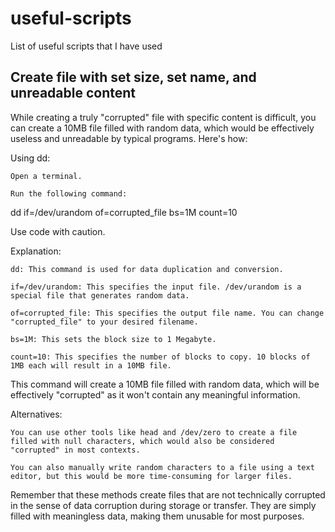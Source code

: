 # useful-scripts
List of useful scripts that I have used


## Create file with set size, set name, and unreadable content
While creating a truly "corrupted" file with specific content is difficult, you can create a 10MB file filled with random data, which would be effectively useless and unreadable by typical programs. Here's how:

Using dd:

    Open a terminal.

    Run the following command:

      
dd if=/dev/urandom of=corrupted_file bs=1M count=10

    

Use code with caution.

Explanation:

    dd: This command is used for data duplication and conversion.

    if=/dev/urandom: This specifies the input file. /dev/urandom is a special file that generates random data.

    of=corrupted_file: This specifies the output file name. You can change "corrupted_file" to your desired filename.

    bs=1M: This sets the block size to 1 Megabyte.

    count=10: This specifies the number of blocks to copy. 10 blocks of 1MB each will result in a 10MB file.

This command will create a 10MB file filled with random data, which will be effectively "corrupted" as it won't contain any meaningful information.

Alternatives:

    You can use other tools like head and /dev/zero to create a file filled with null characters, which would also be considered "corrupted" in most contexts.

    You can also manually write random characters to a file using a text editor, but this would be more time-consuming for larger files.

Remember that these methods create files that are not technically corrupted in the sense of data corruption during storage or transfer. They are simply filled with meaningless data, making them unusable for most purposes.
